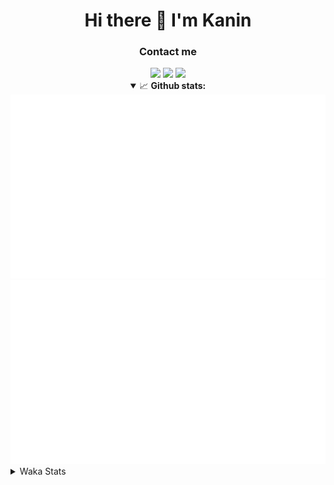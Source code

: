<div align="center">
 <h1>Hi there 👋 I'm Kanin</h1>
 <h3>Contact me</h3>
 <a href="mailto:im@kanin.dev"><img src="https://img.shields.io/badge/gmail-%23D14836.svg?&style=for-the-badge&logo=gmail&logoColor=white"/></a>
 <a href="https://twitter.com/KaninTwt"><img src="https://img.shields.io/badge/twitter-%231DA1F2.svg?&style=for-the-badge&logo=twitter&logoColor=white"/></a>
 <a href="https://www.linkedin.com/in/KaninDev"><img src="https://img.shields.io/badge/linkedin-%230077B5.svg?&style=for-the-badge&logo=linkedin&logoColor=white"/></a>
<details open>
  <summary>📈 <b>Github stats:</b></summary>
  <img src="https://github.com/Kanin/Kanin/blob/master/scripts/GitHubStats/generated/overview.svg"/>
  <img src="https://github.com/Kanin/Kanin/blob/master/scripts/GitHubStats/generated/languages.svg"/>
</details>
</div>

<details>
 <summary>Waka Stats</summary>

<!--START_SECTION:waka-->
![Code Time](http://img.shields.io/badge/Code%20Time-2%2C571%20hrs%2015%20mins-blue)

![Profile Views](http://img.shields.io/badge/Profile%20Views-0-blue)

![Lines of code](https://img.shields.io/badge/From%20Hello%20World%20I%27ve%20Written-761.3%20thousand%20lines%20of%20code-blue)

**🐱 My GitHub Data** 

> 📦 180.8 kB Used in GitHub's Storage 
 > 
> 🏆 52 Contributions in the Year 2025
 > 
> 🚫 Not Opted to Hire
 > 
> 📜 27 Public Repositories 
 > 
> 🔑 18 Private Repositories 
 > 
**I'm an Early 🐤** 

```text
🌞 Morning                3005 commits        ███████░░░░░░░░░░░░░░░░░░   27.78 % 
🌆 Daytime                3185 commits        ███████░░░░░░░░░░░░░░░░░░   29.44 % 
🌃 Evening                3112 commits        ███████░░░░░░░░░░░░░░░░░░   28.77 % 
🌙 Night                  1515 commits        ████░░░░░░░░░░░░░░░░░░░░░   14.01 % 
```
📅 **I'm Most Productive on Monday** 

```text
Monday                   2083 commits        █████░░░░░░░░░░░░░░░░░░░░   19.26 % 
Tuesday                  1566 commits        ████░░░░░░░░░░░░░░░░░░░░░   14.48 % 
Wednesday                1082 commits        ██░░░░░░░░░░░░░░░░░░░░░░░   10.00 % 
Thursday                 1669 commits        ████░░░░░░░░░░░░░░░░░░░░░   15.43 % 
Friday                   1808 commits        ████░░░░░░░░░░░░░░░░░░░░░   16.71 % 
Saturday                 1042 commits        ██░░░░░░░░░░░░░░░░░░░░░░░   09.63 % 
Sunday                   1567 commits        ████░░░░░░░░░░░░░░░░░░░░░   14.49 % 
```


📊 **This Week I Spent My Time On** 

```text
🕑︎ Time Zone: America/New_York

💬 Programming Languages: 
TypeScript               5 hrs 55 mins       ████████░░░░░░░░░░░░░░░░░   30.28 % 
Python                   5 hrs 44 mins       ███████░░░░░░░░░░░░░░░░░░   29.36 % 
HTML                     3 hrs 49 mins       █████░░░░░░░░░░░░░░░░░░░░   19.55 % 
JavaScript               1 hr 20 mins        ██░░░░░░░░░░░░░░░░░░░░░░░   06.86 % 
Git Config               1 hr 2 mins         █░░░░░░░░░░░░░░░░░░░░░░░░   05.30 % 

🔥 Editors: 
VS Code                  12 hrs 57 mins      █████████████████░░░░░░░░   66.19 % 
PyCharm                  6 hrs 36 mins       ████████░░░░░░░░░░░░░░░░░   33.81 % 

🐱‍💻 Projects: 
ReactDjango              12 hrs 57 mins      █████████████████░░░░░░░░   66.19 % 
APIServer                5 hrs 42 mins       ███████░░░░░░░░░░░░░░░░░░   29.18 % 
NailaDjango              47 mins             █░░░░░░░░░░░░░░░░░░░░░░░░   04.08 % 
NailaSite                6 mins              ░░░░░░░░░░░░░░░░░░░░░░░░░   00.55 % 

💻 Operating System: 
Windows                  19 hrs 34 mins      █████████████████████████   100.00 % 
```

**I Mostly Code in Python** 

```text
Python                   32 repos            ████████████████░░░░░░░░░   64.00 % 
Java                     7 repos             ████░░░░░░░░░░░░░░░░░░░░░   14.00 % 
TypeScript               3 repos             ██░░░░░░░░░░░░░░░░░░░░░░░   06.00 % 
HTML                     3 repos             ██░░░░░░░░░░░░░░░░░░░░░░░   06.00 % 
Kotlin                   1 repo              ░░░░░░░░░░░░░░░░░░░░░░░░░   02.00 % 
```



**Timeline**

![Lines of Code chart](https://raw.githubusercontent.com/Kanin/Kanin/master/assets/bar_graph.png)


 Last Updated on 18/02/2025 16:07:35 UTC
<!--END_SECTION:waka-->
</details>
